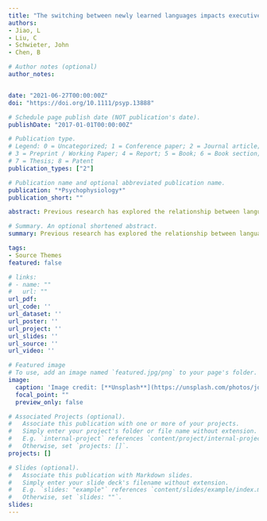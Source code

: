 ```yaml
---
title: "The switching between newly learned languages impacts executive control"
authors:
- Jiao, L
- Liu, C
- Schwieter, John 
- Chen, B

# Author notes (optional)
author_notes:


date: "2021-06-27T00:00:00Z"
doi: "https://doi.org/10.1111/psyp.13888"

# Schedule page publish date (NOT publication's date).
publishDate: "2017-01-01T00:00:00Z"

# Publication type.
# Legend: 0 = Uncategorized; 1 = Conference paper; 2 = Journal article;
# 3 = Preprint / Working Paper; 4 = Report; 5 = Book; 6 = Book section;
# 7 = Thesis; 8 = Patent
publication_types: ["2"]

# Publication name and optional abbreviated publication name.
publication: "*Psychophysiology*"
publication_short: ""

abstract: Previous research has explored the relationship between language control and executive control based on performance in bilinguals' skilled languages. However, this relationship between bilingualism and executive control has not been examined at the very initial stage of language learning. In the present study, we trained Chinese speakers to learn words in German and Japanese, two languages with which they had no prior experience. In pre‐ and post‐training, we measured participants' electrophysiological data to investigate how switching between these two newly learned languages affected executive control. We observed that, while lacking the language switching effect in the behavioral data, a flanker task elicited larger N2 and P3 amplitudes in the post‐training session when participants were required to switch between German and Japanese compared to when they responded to only German or Japanese. These results provided evidence of language control of newly learned languages on domain‐general executive control, specifically at the (very) initial period of language learning. Our findings support the adaptive nature of the relationship between bilingual language control and executive control. Is language switching between newly learned languages related to executive control? Using a training paradigm and employing electroencephalography, our study provides evidence for the effects of switching between newly learned languages on executive control, contributing new insight to the dynamic nature of the relationship between bilingual language control and executive control.

# Summary. An optional shortened abstract.
summary: Previous research has explored the relationship between language control and executive control based on performance in bilinguals' skilled languages..

tags:
- Source Themes
featured: false

# links:
# - name: ""
#   url: ""
url_pdf: 
url_code: ''
url_dataset: ''
url_poster: ''
url_project: ''
url_slides: ''
url_source: ''
url_video: ''

# Featured image
# To use, add an image named `featured.jpg/png` to your page's folder. 
image:
  caption: 'Image credit: [**Unsplash**](https://unsplash.com/photos/jdD8gXaTZsc)'
  focal_point: ""
  preview_only: false

# Associated Projects (optional).
#   Associate this publication with one or more of your projects.
#   Simply enter your project's folder or file name without extension.
#   E.g. `internal-project` references `content/project/internal-project/index.md`.
#   Otherwise, set `projects: []`.
projects: []

# Slides (optional).
#   Associate this publication with Markdown slides.
#   Simply enter your slide deck's filename without extension.
#   E.g. `slides: "example"` references `content/slides/example/index.md`.
#   Otherwise, set `slides: ""`.
slides:
---
```

